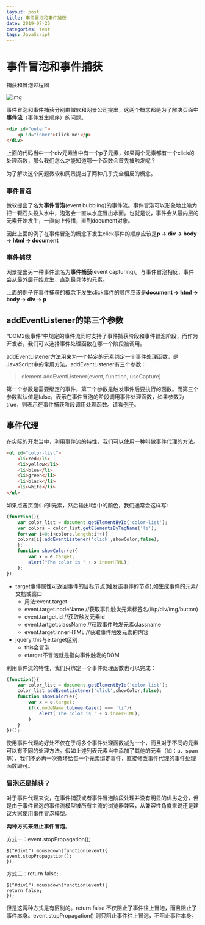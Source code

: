 ```yaml
---
layout: post
title: 事件冒泡和事件捕获
date: 2019-07-25
categories: test
tags: JavaScript
---
```


# 事件冒泡和事件捕获

捕获和冒泡过程图 

![img](https://img-blog.csdn.net/20160213232257842)

事件冒泡和事件捕获分别由微软和网景公司提出，这两个概念都是为了解决页面中**事件流**（事件发生顺序）的问题。

```html
<div id="outer">
    <p id="inner">Click me!</p>
</div>
```

上面的代码当中一个div元素当中有一个p子元素，如果两个元素都有一个click的处理函数，那么我们怎么才能知道哪一个函数会首先被触发呢？

为了解决这个问题微软和网景提出了两种几乎完全相反的概念。

### 事件冒泡

微软提出了名为**事件冒泡**(event bubbling)的事件流。事件冒泡可以形象地比喻为把一颗石头投入水中，泡泡会一直从水底冒出水面。也就是说，事件会从最内层的元素开始发生，一直向上传播，直到document对象。

因此上面的例子在事件冒泡的概念下发生click事件的顺序应该是**p -> div -> body -> html -> document**

### 事件捕获

网景提出另一种事件流名为**事件捕获**(event capturing)。与事件冒泡相反，事件会从最外层开始发生，直到最具体的元素。

上面的例子在事件捕获的概念下发生click事件的顺序应该是**document -> html -> body -> div -> p**

## addEventListener的第三个参数

“DOM2级事件”中规定的事件流同时支持了事件捕获阶段和事件冒泡阶段，而作为开发者，我们可以选择事件处理函数在哪一个阶段被调用。

addEventListener方法用来为一个特定的元素绑定一个事件处理函数，是JavaScript中的常用方法。addEventListener有三个参数：

> element.addEventListener(event, function, useCapture)

第一个参数是需要绑定的事件，第二个参数是触发事件后要执行的函数。而第三个参数默认值是false，表示在事件冒泡的阶段调用事件处理函数，如果参数为true，则表示在事件捕获阶段调用处理函数。请看[例子](http://www.w3schools.com/jsref/tryit.asp?filename=tryjsref_element_addeventlistener_capture)。

## 事件代理

在实际的开发当中，利用事件流的特性，我们可以使用一种叫做事件代理的方法。

```html
<ul id="color-list">
    <li>red</li>
    <li>yellow</li>
    <li>blue</li>
    <li>green</li>
    <li>black</li>
    <li>white</li>
</ul>
```

如果点击页面中的li元素，然后输出li当中的颜色，我们通常会这样写:

```js
(function(){
    var color_list = document.getElementById('color-list');
    var colors = color_list.getElementsByTagName('li');
    for(var i=0;i<colors.length;i++){        
    colors[i].addEventListener('click',showColor,false);
    };
    function showColor(e){
        var x = e.target;
        alert("The color is " + x.innerHTML);
    };
});
```

- target事件属性可返回事件的目标节点(触发该事件的节点),如生成事件的元素/文档或窗口
  - 用法:event.target
  - event.target.nodeName //获取事件触发元素标签名(li/p/div/img/button)
  - event.tartget.id //获取触发元素id
  - event.tartget.className //获取事件触发元素classname
  - event.target.innerHTML //获取事件触发元素的内容
- jquery:this与e.target区别
  - this会冒泡
  - etarget不冒泡就是指向事件触发的DOM

利用事件流的特性，我们只绑定一个事件处理函数也可以完成：

```javascript
(function(){
    var color_list = document.getElementById('color-list');
    color_list.addEventListener('click',showColor,false);
    function showColor(e){
        var x = e.target;
        if(x.nodeName.toLowerCase() === 'li'){
            alert('The color is ' + x.innerHTML);
        }
    }
})();
```

使用事件代理的好处不仅在于将多个事件处理函数减为一个，而且对于不同的元素可以有不同的处理方法。假如上述列表元素当中添加了其他的元素（如：a、span等），我们不必再一次循环给每一个元素绑定事件，直接修改事件代理的事件处理函数即可。

### 冒泡还是捕获？

对于事件代理来说，在事件捕获或者事件冒泡阶段处理并没有明显的优劣之分，但是由于事件冒泡的事件流模型被所有主流的浏览器兼容，从兼容性角度来说还是建议大家使用事件冒泡模型。

**两种方式来阻止事件冒泡**。 

方式一：event.stopPropagation();

```
$("#div1").mousedown(function(event){
event.stopPropagation();
});
```

方式二：return false;

```
$("#div1").mousedown(function(event){
return false;
});
```

但是这两种方式是有区别的。return false 不仅阻止了事件往上冒泡，而且阻止了事件本身。event.stopPropagation() 则只阻止事件往上冒泡，不阻止事件本身。